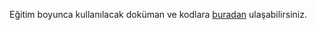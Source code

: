 Eğitim boyunca kullanılacak doküman ve kodlara [buradan](https://drive.google.com/drive/folders/1AsF5Tj3E8evgqgA_dde60DB_PvWEL7G5?usp=sharing) ulaşabilirsiniz.
